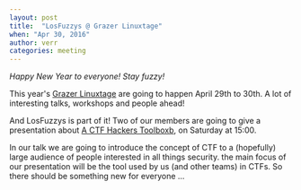 ```yaml
---
layout: post
title:  "LosFuzzys @ Grazer Linuxtage"
when: "Apr 30, 2016"
author: verr
categories: meeting
---
```


*Happy New Year to everyone! Stay fuzzy!*

This year's [Grazer Linuxtage](https://linuxtage.at/) are going to happen April 29th to 30th. A lot of interesting talks, workshops and people ahead!

And LosFuzzys is part of it! Two of our members are going to give a presentation about [A CTF Hackers Toolboxb](https://glt16-programm.linuxtage.at/events/129.html), on Saturday at 15:00. 

In our talk we are going to introduce the concept of CTF to a (hopefully) large audience of people interested in all things security. the main focus of our presentation will be the tool used by us (and other teams) in CTFs. So there should be something new for everyone ...
